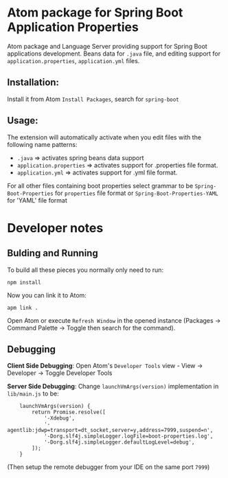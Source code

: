 # Atom package for Spring Boot Application Properties

Atom package and Language Server providing support for Spring Boot applications development. Beans data for `.java` file, and editing support for `application.properties`, `application.yml` files.

## Installation:

Install it from Atom `Install Packages`, search for `spring-boot` 

## Usage:

The extension will automatically activate when you edit files with the following
name patterns:

 - `.java` => activates spring beans data support
 - `application.properties` => activates support for .properties file format.
 - `application.yml` => activates support for .yml file format.
 
For all other files containing boot properties select grammar to be `Spring-Boot-Properties` for `properties` file format or `Spring-Boot-Properties-YAML` for 'YAML' file format

# Developer notes

## Bulding and Running

To build all these pieces you normally only need to run:

    npm install

Now you can link it to Atom:

    apm link .

Open Atom or execute `Refresh Window` in the opened instance (Packages -> Command Palette -> Toggle then search for the command).

## Debugging

**Client Side Debugging**: Open Atom's `Developer Tools` view - View -> Developer -> Toggle Developer Tools

**Server Side Debugging**:  Change `launchVmArgs(version)` implementation in `lib/main.js` to be:
```
    launchVmArgs(version) {
        return Promise.resolve([
            '-Xdebug',
            '-agentlib:jdwp=transport=dt_socket,server=y,address=7999,suspend=n',
            '-Dorg.slf4j.simpleLogger.logFile=boot-properties.log',
            '-Dorg.slf4j.simpleLogger.defaultLogLevel=debug',
        ]);
    }

```
(Then setup the remote debugger from your IDE on the same port `7999`)

